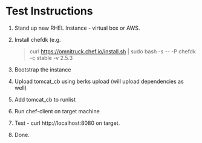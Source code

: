# Test Instructions

1. Stand up new RHEL Instance - virtual box or AWS.

2. Install chefdk (e.g.

   > curl https://omnitruck.chef.io/install.sh | sudo bash -s -- -P chefdk -c stable -v 2.5.3

3. Bootstrap the instance

4. Upload tomcat_cb using berks upload (will upload dependencies as well)

5. Add tomcat_cb to runlist

6. Run chef-client on target machine

7. Test - curl http://localhost:8080 on target.

8. Done.